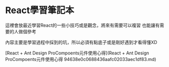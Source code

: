 # React學習筆記本
這裡會放最近學習React的一些小技巧或是觀念，將來有需要可以複習
也能讓有需要的人做個參考

內容主要是學習過程中採到的坑，所以必須有點底子或是剛好遇到才看得懂XD

[React + Ant Design ProCompoents元件使用心得](React + Ant Design ProCompoents元件使用心得 94638e0c0688436aafc02033aec1df83.md)
